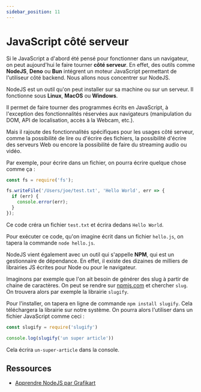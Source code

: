 ```yaml
---
sidebar_position: 11
---
```


# JavaScript côté serveur

Si le JavaScript a d'abord été pensé pour fonctionner dans un navigateur, on peut aujourd'hui le faire tourner **côté serveur**. En effet, des outils comme **NodeJS**, **Deno** ou **Bun** intégrent un moteur JavaScript permettant de l'utiliseur côté backend. Nous allons nous concentrer sur NodeJS.

NodeJS est un outil qu'on peut installer sur sa machine ou sur un serveur. Il fonctionne sous **Linux**, **MacOS** ou **Windows**. 

Il permet de faire tourner des programmes écrits en JavaScript, à l'exception des fonctionnalités réservées aux navigateurs (manipulation du DOM, API de localisation, accès à la Webcam, etc.).

Mais il rajoute des fonctionnalités spécifiques pour les usages côté serveur, comme la possibilité de lire ou d'écrire des fichiers, la possibilité d'écrire des serveurs Web ou encore la possibilité de faire du streaming audio ou vidéo.

Par exemple, pour écrire dans un fichier, on pourra écrire quelque chose comme ça :

```js
const fs = require('fs');

fs.writeFile('/Users/joe/test.txt', 'Hello World', err => {
  if (err) {
    console.error(err);
  }
});
```

Ce code créra un fichier ```test.txt``` et écrira dedans ```Hello World```.

Pour exécuter ce code, qu'on imagine écrit dans un fichier ```hello.js```, on tapera la commande ```node hello.js```.

NodeJS vient également avec un outil qui s'appelle **NPM**, qui est un gestionnaire de dépendance. En effet, il existe des dizaines de milliers de librairies JS écrites pour Node ou pour le navigateur.

Imaginons par exemple que l'on ait besoin de générer des slug à partir de chaine de caractères. On peut se rendre sur [npmjs.com](https://www.npmjs.com/) et chercher ```slug```. On trouvera alors par exemple la librairie ```slugify```. 

Pour l'installer, on tapera en ligne de commande ```npm install slugify```. Cela téléchargera la librairie sur notre système. On pourra alors l'utiliser dans un fichier JavaScript comme ceci :

```js
const slugify = require('slugify')

console.log(slugify('un super article'))
```

Cela écrira ```un-super-article``` dans la console.

 ## Ressources

* [Apprendre NodeJS par Grafikart](https://grafikart.fr/formations/nodejs)
 
